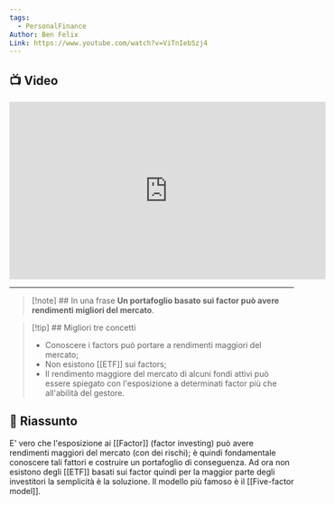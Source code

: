 ```yaml
---
tags:
  - PersonalFinance
Author: Ben Felix
Link: https://www.youtube.com/watch?v=ViTnIebSzj4
---
```

## 📺 Video
<div class="iframe-container">
  <iframe width="560" height="315" src="https://www.youtube.com/embed/ViTnIebSzj4" title="YouTube video player" frameborder="0" allow="accelerometer; autoplay; clipboard-write; encrypted-media; gyroscope; picture-in-picture" allowfullscreen></iframe>
</div>

---

> [!note] ## In una frase
> **Un portafoglio basato sui factor può avere rendimenti migliori del mercato**.

> [!tip] ## Migliori tre concetti
> - Conoscere i factors può portare a rendimenti maggiori del mercato;
> - Non esistono [[ETF]] sui factors;
> - Il rendimento maggiore del mercato di alcuni fondi attivi può essere spiegato con l'esposizione a determinati factor più che all'abilità del gestore.

## 📒 Riassunto
E' vero che l'esposizione ai [[Factor]] (factor investing) può avere rendimenti maggiori del mercato (con dei rischi); è quindi fondamentale conoscere tali fattori e costruire un portafoglio di conseguenza.
Ad ora non esistono degli [[ETF]] basati sui factor quindi per la maggior parte degli investitori la semplicità è la soluzione.
Il modello più famoso è il [[Five-factor model]].
